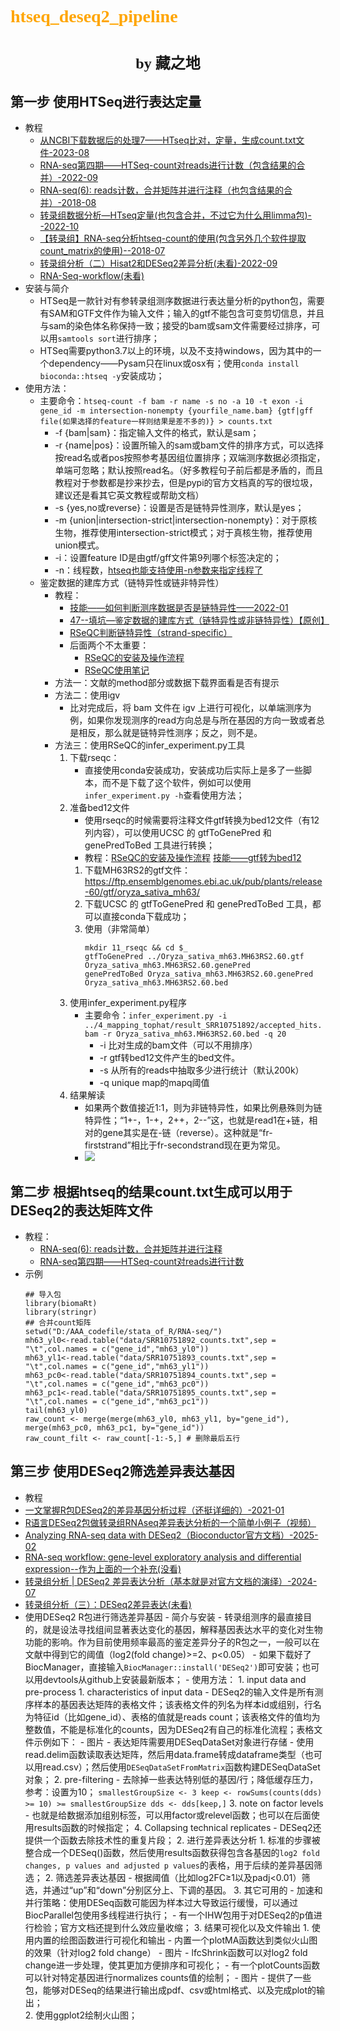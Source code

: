 # <font face="仿宋" color=orange>htseq_deseq2_pipeline</font>
#  <center><font face="楷体" size=5>by 藏之地</font></center>
## 第一步 使用HTSeq进行表达定量
- 教程
    - [从NCBI下载数据后的处理7——HTseq比对，定量，生成count.txt文件-2023-08](https://mp.weixin.qq.com/s/F1hiYj5X1hStuWEpQdlj7A)
    - [RNA-seq第四期——HTSeq-count对reads进行计数（包含结果的合并）-2022-09](https://mp.weixin.qq.com/s/BFmtOfu2lX1GCqlWscfLxw)
    - [RNA-seq(6): reads计数，合并矩阵并进行注释（也包含结果的合并）-2018-08](https://www.jianshu.com/p/6d4cba26bb60)
    - [转录组数据分析—HTseq定量(也包含合并，不过它为什么用limma包)--2022-10](https://www.jianshu.com/p/682916b324a6)
    - [【转录组】RNA-seq分析htseq-count的使用(包含另外几个软件提取count_matrix的使用)--2018-07](https://www.cnblogs.com/triple-y/p/9338890.html)
    - [转录组分析（二）Hisat2和DESeq2差异分析(未看)-2022-09](https://zhuanlan.zhihu.com/p/560995288)
    - [RNA-Seq-workflow(未看)](https://sites.google.com/site/princetonhtseq/tutorials/rna-seq)
- 安装与简介
    - HTSeq是一款针对有参转录组测序数据进行表达量分析的python包，需要有SAM和GTF文件作为输入文件；输入的gtf不能包含可变剪切信息，并且与sam的染色体名称保持一致；接受的bam或sam文件需要经过排序，可以用`samtools sort`进行排序；
    - HTSeq需要python3.7以上的环境，以及不支持windows，因为其中的一个dependency——Pysam只在linux或osx有；使用`conda install bioconda::htseq -y`安装成功；
- 使用方法：
    - 主要命令：`htseq-count -f bam -r name -s no -a 10 -t exon -i gene_id -m intersection-nonempty {yourfile_name.bam} {gtf|gff file(如果选择的feature一样则结果是差不多的)} > counts.txt`
        - -f {bam|sam}：指定输入文件的格式，默认是sam；
        - -r {name|pos}：设置所输入的sam或bam文件的排序方式，可以选择按read名或者pos按照参考基因组位置排序；双端测序数据必须指定，单端可忽略；默认按照read名。（好多教程句子前后都是矛盾的，而且教程对于参数都是抄来抄去，但是pypi的官方文档真的写的很垃圾，建议还是看其它英文教程或帮助文档）
        - -s {yes,no或reverse}：设置是否是链特异性测序，默认是yes；
        - -m {union|intersection-strict|intersection-nonempty}：对于原核生物，推荐使用intersection-strict模式；对于真核生物，推荐使用union模式。
        - -i：设置feature ID是由gtf/gff文件第9列哪个标签决定的；
        - -n：线程数，[htseq也能支持使用-n参数来指定线程了](https://evvail.com/2020/11/19/1950.html)
    - 鉴定数据的建库方式（链特异性或链非特异性）
        - 教程：
            - [技能——如何判断测序数据是否是链特异性——2022-01](https://www.jianshu.com/p/109997345a67) 
            - [47--填坑—鉴定数据的建库方式（链特异性或非链特异性）【原创】](https://www.sxmu.edu.cn/bdcd/info/1109/1373.htm)
            - [RSeQC判断链特异性（strand-specific）](https://www.jianshu.com/p/4987dce4d165)
            - 后面两个不太重要：
                - [RSeQC的安装及操作流程](https://zhuanlan.zhihu.com/p/662280955)
                - [RSeQC使用笔记](https://www.bioinfo-scrounger.com/archives/234/)
        - 方法一：文献的method部分或数据下载界面看是否有提示
        - 方法二：使用igv
            - 比对完成后，将 bam 文件在 igv 上进行可视化，以单端测序为例，如果你发现测序的read方向总是与所在基因的方向一致或者总是相反，那么就是链特异性测序；反之，则不是。 
        - 方法三：使用RSeQC的infer_experiment.py工具
            1. 下载rseqc：
                - 直接使用conda安装成功，安装成功后实际上是多了一些脚本，而不是下载了这个软件，例如可以使用`infer_experiment.py -h`查看使用方法；
            2. 准备bed12文件
                - 使用rseqc的时候需要将注释文件gtf转换为bed12文件（有12列内容），可以使用UCSC 的 gtfToGenePred 和 genePredToBed 工具进行转换；
                - 教程：[RSeQC的安装及操作流程](https://zhuanlan.zhihu.com/p/662280955) [技能——gtf转为bed12](https://www.jianshu.com/p/de2455a8f507)
                1. 下载MH63RS2的gtf文件： https://ftp.ensemblgenomes.ebi.ac.uk/pub/plants/release-60/gtf/oryza_sativa_mh63/
                2. 下载UCSC 的 gtfToGenePred 和 genePredToBed 工具，都可以直接conda下载成功；
                3. 使用（非常简单）
                    ```
                    mkdir 11_rseqc && cd $_
                    gtfToGenePred ../Oryza_sativa_mh63.MH63RS2.60.gtf Oryza_sativa_mh63.MH63RS2.60.genePred
                    genePredToBed Oryza_sativa_mh63.MH63RS2.60.genePred Oryza_sativa_mh63.MH63RS2.60.bed
                    ```
            3. 使用infer_experiment.py程序
                - 主要命令：`infer_experiment.py -i ../4_mapping_tophat/result_SRR10751892/accepted_hits.bam -r Oryza_sativa_mh63.MH63RS2.60.bed -q 20`
                    - -i 比对生成的bam文件（可以不用排序）
                    - -r gtf转bed12文件产生的bed文件。
                    - -s 从所有的reads中抽取多少进行统计（默认200k）
                    - -q unique map的mapq阈值
            4. 结果解读
                - 如果两个数值接近1:1，则为非链特异性，如果比例悬殊则为链特异性；“1+-，1-+，2++，2--”这，也就是read1在+链，相对的gene其实是在-链（reverse）。这种就是“fr-firststrand”相比于fr-secondstrand现在更为常见。
                - <img src="https://zangvvv-img.oss-cn-nanjing.aliyuncs.com/figure_bed/20250315220011.png"/>
## 第二步 根据htseq的结果count.txt生成可以用于DESeq2的表达矩阵文件
- 教程：
    - [RNA-seq(6): reads计数，合并矩阵并进行注释](https://www.jianshu.com/p/6d4cba26bb60)
    - [RNA-seq第四期——HTSeq-count对reads进行计数](https://mp.weixin.qq.com/s/BFmtOfu2lX1GCqlWscfLxw)
- 示例
    ```
    ## 导入包
    library(biomaRt)
    library(stringr)
    ## 合并count矩阵
    setwd("D:/AAA_codefile/stata_of_R/RNA-seq/")
    mh63_yl0<-read.table("data/SRR10751892_counts.txt",sep = "\t",col.names = c("gene_id","mh63_yl0"))
    mh63_yl1<-read.table("data/SRR10751893_counts.txt",sep = "\t",col.names = c("gene_id","mh63_yl1"))
    mh63_pc0<-read.table("data/SRR10751894_counts.txt",sep = "\t",col.names = c("gene_id","mh63_pc0"))
    mh63_pc1<-read.table("data/SRR10751895_counts.txt",sep = "\t",col.names = c("gene_id","mh63_pc1"))
    tail(mh63_yl0)
    raw_count <- merge(merge(mh63_yl0, mh63_yl1, by="gene_id"), merge(mh63_pc0, mh63_pc1, by="gene_id"))
    raw_count_filt <- raw_count[-1:-5,] # 删除最后五行
    ```
## 第三步 使用DESeq2筛选差异表达基因
- 教程
 - [一文掌握R包DESeq2的差异基因分析过程（还挺详细的）-2021-01](https://www.jianshu.com/p/b5541d695108) 
 - [R语言DESeq2包做转录组RNAseq差异表达分析的一个简单小例子（视频）](https://www.bilibili.com/video/BV1HU4y157Cq/?spm_id_from=333.337.search-card.all.click&vd_source=2523c7055f0985a7f47ca59739b6b086)
 - [Analyzing RNA-seq data with DESeq2（Bioconductor官方文档）-2025-02](https://bioconductor.org/packages/devel/bioc/vignettes/DESeq2/inst/doc/DESeq2.html)
 - [RNA-seq workflow: gene-level exploratory analysis and differential expression--作为上面的一个补充(没看)](https://master.bioconductor.org/packages/release/workflows/vignettes/rnaseqGene/inst/doc/rnaseqGene.html)
 - [转录组分析 | DESeq2 差异表达分析（基本就是对官方文档的演绎）-2024-07](https://mp.weixin.qq.com/s/cXqG1T8PcK4VT0sx7dcRdA)
 - [转录组分析（三）：DESeq2差异表达(未看)](https://mp.weixin.qq.com/s/fGZZuSPkBc2ZbUimHNimtQ)
- 使用DESeq2 R包进行筛选差异基因
       - 简介与安装
           - 转录组测序的最直接目的，就是设法寻找组间显著表达变化的基因，解释基因表达水平的变化对生物功能的影响。作为目前使用频率最高的鉴定差异分子的R包之一，一般可以在文献中得到它的阈值（log2(fold change)>=2、p<0.05）
           - 如果下载好了BiocManager，直接输入`BiocManager::install('DESeq2')`即可安装；也可以用devtools从github上安装最新版本；
       - 使用方法：
           1. input data and pre-process
               1. characteristics of input data
                   - DESeq2的输入文件是所有测序样本的基因表达矩阵的表格文件；该表格文件的列名为样本id或组别，行名为特征id（比如gene_id）、表格的值就是reads count；该表格文件的值均为整数值，不能是标准化的counts，因为DESeq2有自己的标准化流程；表格文件示例如下：
                       - 图片 
                   - 表达矩阵需要用DESeqDataSet对象进行存储
                       - 使用read.delim函数读取表达矩阵，然后用data.frame转成dataframe类型（也可以用read.csv）；然后使用`DESeqDataSetFromMatrix`函数构建DESeqDataSet对象；
               2. pre-filtering
                   - 去除掉一些表达特别低的基因/行；降低缓存压力，参考：设置为10；
                       ```
                       smallestGroupSize <- 3
                       keep <- rowSums(counts(dds) >= 10) >= smallestGroupSize
                       dds <- dds[keep,]
                       ``` 
               3. note on factor levels
                   - 也就是给数据添加组别标签，可以用factor或relevel函数；也可以在后面使用results函数的时候指定；
               4. Collapsing technical replicates
                   - DESeq2还提供一个函数去除技术性的重复片段；
           2. 进行差异表达分析
               1. 标准的步骤被整合成一个DESeq()函数，然后使用results函数获得包含各基因的`log2 fold changes, p values and adjusted p values`的表格，用于后续的差异基因筛选；
               2. 筛选差异表达基因
                   - 根据阈值（比如log2FC≥1以及padj<0.01）筛选，并通过“up”和“down”分别区分上、下调的基因。 
               3. 其它可用的
                   - 加速和并行策略：使用DESeq函数可能因为样本过大导致运行缓慢，可以通过BiocParallel包使用多线程进行执行；
                   - 有一个IHW包用于对DESeq2的p值进行检验；官方文档还提到什么效应量收缩；
           3. 结果可视化以及文件输出
               1. 使用内置的绘图函数进行可视化和输出
                   - 内置一个plotMA函数达到类似火山图的效果（针对log2 fold change）
                       - 图片 
                   - lfcShrink函数可以对log2 fold change进一步处理，使其更加方便排序和可视化；
                   - 有一个plotCounts函数可以针对特定基因进行normalizes counts值的绘制；
                       - 图片
                   - 提供了一些包，能够对DESeq的结果进行输出成pdf、csv或html格式、以及完成plot的输出；  
               2. 使用ggplot2绘制火山图；
